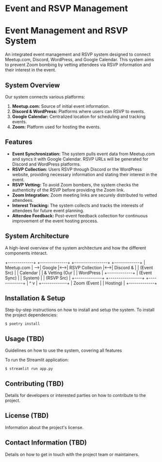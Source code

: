 # Event and RSVP Management

# Event Management and RSVP System

An integrated event management and RSVP system designed to connect Meetup.com, Discord, WordPress, and Google Calendar. This system aims to prevent Zoom bombing by vetting attendees via RSVP information and their interest in the event.

## System Overview

Our system connects various platforms:

1. **Meetup.com:** Source of initial event information.
2. **Discord & WordPress:** Platforms where users can RSVP to events.
3. **Google Calendar:** Centralized location for scheduling and tracking events.
4. **Zoom:** Platform used for hosting the events.


## Features

- **Event Synchronization:** The system pulls event data from Meetup.com and syncs it with Google Calendar. RSVP URLs will be generated for Discord and WordPress platforms.
- **RSVP Collection:** Users RSVP through Discord or the WordPress website, providing necessary information and stating their interest in the event.
- **RSVP Vetting:** To avoid Zoom bombers, the system checks the authenticity of the RSVP before providing the Zoom link.
- **Zoom Integration:** Zoom meeting links are securely distributed to vetted attendees.
- **Interest Tracking:** The system collects and tracks the interests of attendees for future event planning.
- **Attendee Feedback:** Post-event feedback collection for continuous improvement of the event hosting process.

## System Architecture

A high-level overview of the system architecture and how the different components interact.


+-------------+ +--------------+ +-----------------+ +-------------+
| Meetup.com | -->| Google |<-->| RSVP Collection |<-->| Discord & |
| (Event Src) | | Calendar | | & Vetting (Our | | WordPress |
+-------------+ | (Event Sync) | | System) | | (RSVP Src) |
+--------------+ +-----------------+ +-------------+
| ^
v |
+-------------+
| Zoom (Event |
| Hosting) |
+-------------+

## Installation & Setup

Step-by-step instructions on how to install and setup the system.
To install the project dependencies:

```shell
$ poetry install
```

## Usage (TBD)

Guidelines on how to use the system, covering all features

To run the Streamlit application:

`$ streamlit run app.py`


## Contributing (TBD)

Details for developers or interested parties on how to contribute to the project.

## License (TBD)

Information about the project's license.

## Contact Information (TBD)

Details on how to get in touch with the project team or maintainers.
